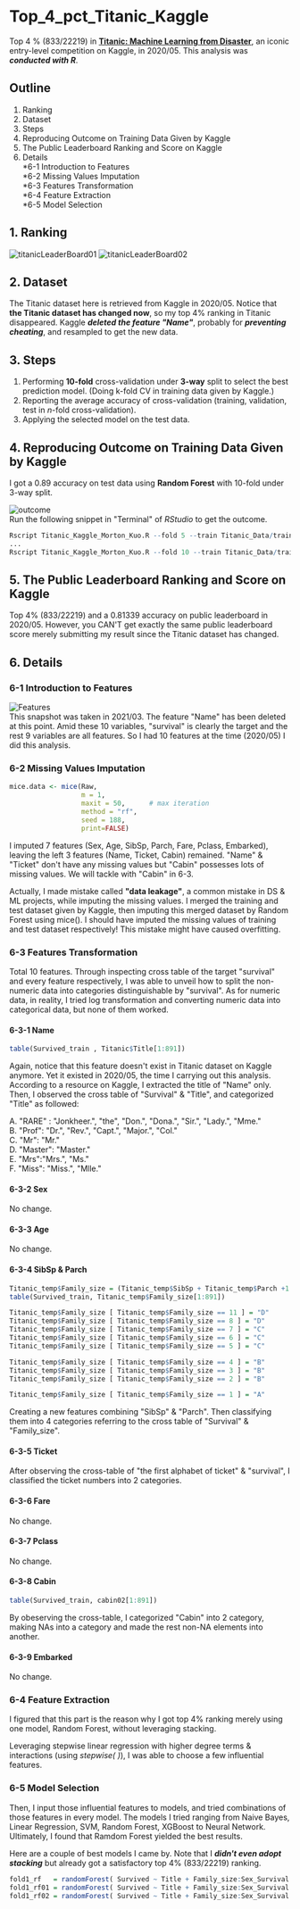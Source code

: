 # Top_4_pct_Titanic_Kaggle
Top 4 % (833/22219) in **[Titanic: Machine Learning from Disaster](https://www.kaggle.com/c/titanic)**, an iconic entry-level competition on Kaggle, in 2020/05. This analysis was ***conducted with R***.

## Outline
1. Ranking 
2. Dataset
3. Steps
4. Reproducing Outcome on Training Data Given by Kaggle
5. The Public Leaderboard Ranking and Score on Kaggle
6. Details \
*6-1 Introduction to Features \
*6-2 Missing Values Imputation \
*6-3 Features Transformation \
*6-4 Feature Extraction \
*6-5 Model Selection 

## 1. Ranking 

![titanicLeaderBoard01](Top_4_pct_Titanic_01.png)
![titanicLeaderBoard02](Top_4_pct_Titanic_02.png)

## 2. Dataset

The Titanic dataset here is retrieved from Kaggle in 2020/05. Notice that **the Titanic dataset has changed now**, so my top 4% ranking in Titanic disappeared. Kaggle ***deleted the feature "Name"***, probably for ***preventing cheating***, and resampled to get the new data. 

## 3. Steps

1. Performing **10-fold** cross-validation under **3-way** split to select the best prediction model. (Doing k-fold CV in training data given by Kaggle.)
2. Reporting the average accuracy of cross-validation (training, validation, test in *n*-fold cross-validation).
3. Applying the selected model on the test data.

## 4. Reproducing Outcome on Training Data Given by Kaggle

I got a 0.89 accuracy on test data using **Random Forest** with 10-fold under 3-way split.

![outcome](Top_4_pct_Titanic_03.png) \
Run the following snippet in "Terminal" of *RStudio* to get the outcome.
```R
Rscript Titanic_Kaggle_Morton_Kuo.R --fold 5 --train Titanic_Data/train.csv --test Titanic_Data/test.csv --report performance1.csv --predict predict.csv
...
Rscript Titanic_Kaggle_Morton_Kuo.R --fold 10 --train Titanic_Data/train.csv --test Titanic_Data/test.csv --report performance6.csv --predict predict.csv
```

## 5. The Public Leaderboard Ranking and Score on Kaggle

Top 4% (833/22219) and a 0.81339 accuracy on public leaderboard in 2020/05. However, you CAN'T get exactly the same public leaderboard score merely submitting my result since the Titanic dataset has changed.

## 6. Details

### 6-1 Introduction to Features

![Features](Top_4_pct_Titanic_04.png) \
This snapshot was taken in 2021/03. The feature "Name" has been deleted at this point. Amid these 10 variables, "survival" is clearly the target and the rest 9 variables are all features. So I had 10 features at the time (2020/05) I did this analysis. 

### 6-2 Missing Values Imputation
```R
mice.data <- mice(Raw,
                  m = 1,            
                  maxit = 50,      # max iteration
                  method = "rf", 
                  seed = 188,
                  print=FALSE)     
```
I imputed 7 features (Sex, Age, SibSp, Parch, Fare, Pclass, Embarked), leaving the left 3 features (Name, Ticket, Cabin) remained. "Name" & "Ticket" don't have any missing values but "Cabin" possesses lots of missing values. We will tackle with "Cabin" in 6-3.

Actually, I made mistake called **"data leakage"**, a common mistake in DS & ML projects, while imputing the missing values. I merged the training and test dataset given by Kaggle, then imputing this merged dataset by Random Forest using mice(). I should have imputed the missing values of training and test dataset respectively! This mistake might have caused overfitting.

### 6-3 Features Transformation

Total 10 features. Through inspecting cross table of the target "survival" and every feature respectively, I was able to unveil how to split the non-numeric data into categories distinguishable by "survival". As for numeric data, in reality, I tried log transformation and converting numeric data into categorical data, but none of them worked.

#### 6-3-1 Name
```R
table(Survived_train , Titanic$Title[1:891])
```
Again, notice that this feature doesn't exist in Titanic dataset on Kaggle anymore. Yet it existed in 2020/05, the time I carrying out this analysis. According to a resource on Kaggle, I extracted the title of "Name" only. Then, I observed the cross table of "Survival" & "Title", and categorized "Title" as followed:

A. "RARE" : "Jonkheer.", "the", "Don.", "Dona.", "Sir.", "Lady.", "Mme."\
B. "Prof": "Dr.", "Rev.", "Capt.", "Major.", "Col."\
C. "Mr": "Mr."\
D. "Master": "Master."\
E. "Mrs":"Mrs.", "Ms."\
F. "Miss": "Miss.", "Mlle."

#### 6-3-2 Sex
No change.

#### 6-3-3 Age
No change.

#### 6-3-4 SibSp & Parch
```R
Titanic_temp$Family_size = (Titanic_temp$SibSp + Titanic_temp$Parch +1 )
table(Survived_train, Titanic_temp$Family_size[1:891])

Titanic_temp$Family_size [ Titanic_temp$Family_size == 11 ] = "D"
Titanic_temp$Family_size [ Titanic_temp$Family_size == 8 ] = "D"
Titanic_temp$Family_size [ Titanic_temp$Family_size == 7 ] = "C"
Titanic_temp$Family_size [ Titanic_temp$Family_size == 6 ] = "C"
Titanic_temp$Family_size [ Titanic_temp$Family_size == 5 ] = "C"

Titanic_temp$Family_size [ Titanic_temp$Family_size == 4 ] = "B"
Titanic_temp$Family_size [ Titanic_temp$Family_size == 3 ] = "B"
Titanic_temp$Family_size [ Titanic_temp$Family_size == 2 ] = "B"

Titanic_temp$Family_size [ Titanic_temp$Family_size == 1 ] = "A"
```
Creating a new features combining "SibSp" & "Parch". Then classifying them into 4 categories referring to the cross table of "Survival" & "Family_size".


#### 6-3-5 Ticket
After observing the cross-table of "the first alphabet of ticket" & "survival",  I classified the ticket numbers into 2 categories.

#### 6-3-6 Fare
No change.

#### 6-3-7 Pclass
No change.

#### 6-3-8 Cabin
```R
table(Survived_train, cabin02[1:891])
```
By obeserving the cross-table, I categorized "Cabin" into 2 category, making NAs into a category and made the rest non-NA elements into another.

#### 6-3-9 Embarked
No change.

### 6-4 Feature Extraction
I figured that this part is the reason why I got top 4% ranking merely using one model, Random Forest, without leveraging stacking.

Leveraging stepwise linear regression with higher degree terms & interactions (using *stepwise( )*), I was able to choose a few influential features.

### 6-5 Model Selection
Then, I input those influential features to models, and tried combinations of those features in every model. The models I tried ranging from Naive Bayes, Linear Regression, SVM, Random Forest, XGBoost to Neural Network. Ultimately, I found that Ramdom Forest yielded the best results.

Here are a couple of best models I came by. Note that I ***didn't even adopt stacking*** but already got a satisfactory top 4% (833/22219) ranking. 
```R
fold1_rf   = randomForest( Survived ~ Title + Family_size:Sex_Survival + Fare + Embarked , data= Titanic_train , ntree = 1000, importance = F)
fold1_rf01 = randomForest( Survived ~ Title + Family_size:Sex_Survival + Fare + Embarked , data=Titanic_train , ntree = 1000, importance = F)
fold1_rf02 = randomForest( Survived ~ Title + Family_size:Sex_Survival + Fare:Age + Embarked + Ticket_02 , data=Titanic_train , ntree = 1000, importance = F)
```
